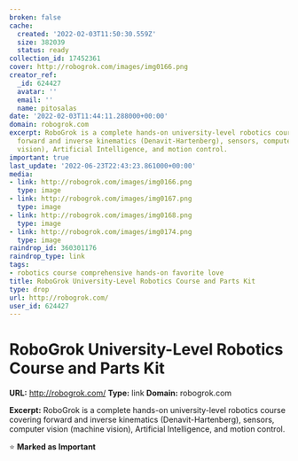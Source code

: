 ```yaml
---
broken: false
cache:
  created: '2022-02-03T11:50:30.559Z'
  size: 382039
  status: ready
collection_id: 17452361
cover: http://robogrok.com/images/img0166.png
creator_ref:
  _id: 624427
  avatar: ''
  email: ''
  name: pitosalas
date: '2022-02-03T11:44:11.288000+00:00'
domain: robogrok.com
excerpt: RoboGrok is a complete hands-on university-level robotics course covering
  forward and inverse kinematics (Denavit-Hartenberg), sensors, computer vision (machine
  vision), Artificial Intelligence, and motion control.
important: true
last_update: '2022-06-23T22:43:23.861000+00:00'
media:
- link: http://robogrok.com/images/img0166.png
  type: image
- link: http://robogrok.com/images/img0167.png
  type: image
- link: http://robogrok.com/images/img0168.png
  type: image
- link: http://robogrok.com/images/img0174.png
  type: image
raindrop_id: 360301176
raindrop_type: link
tags:
- robotics course comprehensive hands-on favorite love
title: RoboGrok University-Level Robotics Course and Parts Kit
type: drop
url: http://robogrok.com/
user_id: 624427
---
```


# RoboGrok University-Level Robotics Course and Parts Kit

**URL:** http://robogrok.com/
**Type:** link
**Domain:** robogrok.com

**Excerpt:** RoboGrok is a complete hands-on university-level robotics course covering forward and inverse kinematics (Denavit-Hartenberg), sensors, computer vision (machine vision), Artificial Intelligence, and motion control.

⭐ **Marked as Important**

